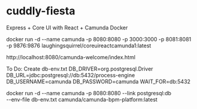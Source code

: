 # cuddly-fiesta
Express + Core UI with React + Camunda Docker


docker run -d --name camunda -p 8080:8080 -p 3000:3000 -p 8081:8081 -p 9876:9876 laughingsquirrel/coreuireactcamunda1:latest

http://localhost:8080/camunda-welcome/index.html



                
To Do:  Create db-env.txt
  DB_DRIVER=org.postgresql.Driver
  DB_URL=jdbc:postgresql://db:5432/process-engine
  DB_USERNAME=camunda
  DB_PASSWORD=camunda
  WAIT_FOR=db:5432
 
 
 docker run -d --name camunda -p 8080:8080 --link postgresql:db \
           --env-file db-env.txt camunda/camunda-bpm-platform:latest
